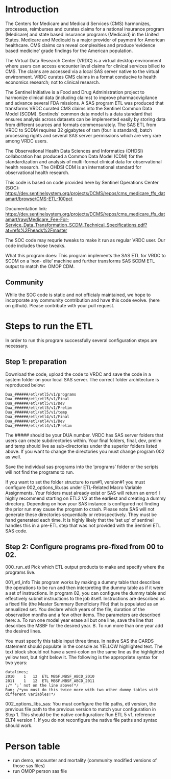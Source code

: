 # Introduction
The Centers for Medicare and Medicaid Services (CMS) harmonizes, processes, reimburses and curates claims for a national insurance program (Medicare) and state based insurance programs (Medicaid) in the United States. Medicare and Medicaid is a major provider of payment for American healthcare. CMS claims can reveal complexities and produce ‘evidence based medicine’ grade findings for the American population. 

The Virtual Data Research Center (VRDC) is a virtual desktop environment where users can access encounter level claims for clinical services billed to CMS. The claims are accessed via a local SAS server native to the virtual environment. VRDC curates CMS claims in a format conducive to health economics research; not to clinical research. 

The Sentinel Initiative is a Food and Drug Administration project to harmonize clinical data (including claims) to improve pharmacovigilance and advance several FDA missions. A SAS program ETL was produced that transforms VRDC curated CMS claims into the Sentinel Common Data Model (SCDM). Sentinels’ common data model is a data standard that ensures analysis across datasets can be implemented easily by storing data from different sources and formats commensurately. The SAS ETL from VRDC to SCDM requires 32 gigabytes of ram (four is standard), batch processing rights and several SAS server permissions which are very rare among VRDC users. 

The Observational Health Data Sciences and Informatics (OHDSI) collaboration has produced a Common Data Model (CDM) for the standardization and analysis of multi-format clinical data for observational health research. The OHDSI CDM is an international standard for observational health research. 

This code is based on code provided here by Sentinel Operations Center (SOC): https://dev.sentinelsystem.org/projects/DCMS/repos/cms_medicare_ffs_datamart/browse/CMS-ETL-100pct  

Documentation link:
https://dev.sentinelsystem.org/projects/DCMS/repos/cms_medicare_ffs_datamart/raw/Medicare_Fee-For-Service_Data_Transformation_SCDM_Technical_Specifications.pdf?at=refs%2Fheads%2Fmaster

The SOC code may requrie tweaks to make it run as regular VRDC user. Our code includes those tweaks.

What this program does: This program implements the SAS ETL for VRDC to SCDM on a ‘non- elite’ machine and further transforms SAS SCDM ETL output to match the OMOP CDM. 

## Community

While the SOC code is static and not officialy maintained, we hope to incorporate any community contribution and have this code evolve. (here on github). Please contribute with your pull request.

# Steps to run the ETL
In order to run this program successfully several configuration steps are necessary.

## Step 1:  preparation


Download the code, upload the code to VRDC and save the code in a system folder on your local SAS server. The correct folder architecture is reproduced below:
```
Dua_######/etl/etl5/v1/programs
Dua_######/etl/etl5/v1/Final
Dua_######/etl/etl5/v1/Dev
Dua_######/etl/etl5/v1/Prelim
Dua_######/etl/etl5/v1/temp
Dua_######/etl/etl4/v1/Final
Dua_######/etl/etl4/v1/Dev
Dua_######/etl/etl4/v1/Prelim
```
The ##### should be your DUA number. VRDC has SAS server folders that users can create subdirectories within. Your final folders, final, dev, prelim and temp should live as sub-directories under the superior folders listed above. If you want to change the directories you must change program 002 as well.

Save the individual sas programs into the ‘programs’ folder or the scripts will not find the programs to run.

If you want to set the folder structure to run#1, version#1 you must configure 002_options_lib.sas under ETL-Related Macro Variable Assignments. Your folders must already exist or SAS will return an error! I highly recommend starting on ETL2 V2 at the earliest and creating a dummy directory. Depending on how your SAS instance is configured not finding the prior run may cause the program to crash. Please note SAS will not generate these directories sequentially or retrospectively. They must be hand generated each time. It is highly likely that the ‘set up’ of sentinel handles this in a pre-ETL step that was not provided with the Sentinel ETL SAS code. 

## Step 2: Configure programs pre-fixed from 00 to 02.

000_run_etl
Pick which ETL output products to make and specify where the programs live. 

001_etl_info
This program works by making a dummy table that describes the operations to be run and then interpreting the dummy table as if it were a set of instructions. In program 02, you can configure the dummy table and effectively submit instructions to the job itself. 
Instructions are described as a fixed file (the Master Summary Beneficiary File) that is populated as an annualized set. You declare which years of the file, duration of the observation months and a few other items. The parameters are described here: 
a. To run one model year erase all but one line, save the line that describes the MSBF for the desired year.
B. To run more than one year add the desired lines. 

You must specify this table input three times. In native SAS the CARDS statement should populate in the console as YELLOW highlighted text. The text block should not have a semi-colon on the same line as the highlighted yellow text, but right below it. The following is the appropriate syntax for two years:
```
datalines;
2010	1	12	ETL	MBSF.MBSF_ABCD_2010
2011	1	12	ETL	MBSF.MBSF_ABCD_2011
;/* ‘;’ not on the line above!*/
Run; /*you must do this twice more with two other dummy tables with different variables!*/
```
002_options_libs_sas:
You must configure the file paths, etl version, the previous file path to the previous version to match your configuration in Step 1. This should be the native configuration: Run ETL  5 v1, reference ELT4 version 1. If you do not reconfigure the native file paths and syntax should work. 



# Person table

- run demo, encounter and mortality  (community modified versions of those sas files)
- run OMOP person sas file
